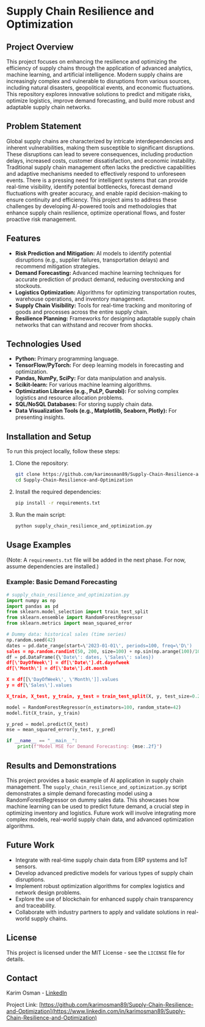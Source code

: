 # Supply Chain Resilience and Optimization

## Project Overview

This project focuses on enhancing the resilience and optimizing the efficiency of supply chains through the application of advanced analytics, machine learning, and artificial intelligence. Modern supply chains are increasingly complex and vulnerable to disruptions from various sources, including natural disasters, geopolitical events, and economic fluctuations. This repository explores innovative solutions to predict and mitigate risks, optimize logistics, improve demand forecasting, and build more robust and adaptable supply chain networks.

## Problem Statement

Global supply chains are characterized by intricate interdependencies and inherent vulnerabilities, making them susceptible to significant disruptions. These disruptions can lead to severe consequences, including production delays, increased costs, customer dissatisfaction, and economic instability. Traditional supply chain management often lacks the predictive capabilities and adaptive mechanisms needed to effectively respond to unforeseen events. There is a pressing need for intelligent systems that can provide real-time visibility, identify potential bottlenecks, forecast demand fluctuations with greater accuracy, and enable rapid decision-making to ensure continuity and efficiency. This project aims to address these challenges by developing AI-powered tools and methodologies that enhance supply chain resilience, optimize operational flows, and foster proactive risk management.

## Features

*   **Risk Prediction and Mitigation:** AI models to identify potential disruptions (e.g., supplier failures, transportation delays) and recommend mitigation strategies.
*   **Demand Forecasting:** Advanced machine learning techniques for accurate prediction of product demand, reducing overstocking and stockouts.
*   **Logistics Optimization:** Algorithms for optimizing transportation routes, warehouse operations, and inventory management.
*   **Supply Chain Visibility:** Tools for real-time tracking and monitoring of goods and processes across the entire supply chain.
*   **Resilience Planning:** Frameworks for designing adaptable supply chain networks that can withstand and recover from shocks.

## Technologies Used

*   **Python:** Primary programming language.
*   **TensorFlow/PyTorch:** For deep learning models in forecasting and optimization.
*   **Pandas, NumPy, SciPy:** For data manipulation and analysis.
*   **Scikit-learn:** For various machine learning algorithms.
*   **Optimization Libraries (e.g., PuLP, Gurobi):** For solving complex logistics and resource allocation problems.
*   **SQL/NoSQL Databases:** For storing supply chain data.
*   **Data Visualization Tools (e.g., Matplotlib, Seaborn, Plotly):** For presenting insights.

## Installation and Setup

To run this project locally, follow these steps:

1. Clone the repository:
   ```bash
   git clone https://github.com/karimosman89/Supply-Chain-Resilience-and-Optimization.git
   cd Supply-Chain-Resilience-and-Optimization
   ```

2. Install the required dependencies:
   ```bash
   pip install -r requirements.txt
   ```

3. Run the main script:
   ```bash
   python supply_chain_resilience_and_optimization.py
   ```

## Usage Examples

(Note: A `requirements.txt` file will be added in the next phase. For now, assume dependencies are installed.)

### Example: Basic Demand Forecasting

```python
# supply_chain_resilience_and_optimization.py
import numpy as np
import pandas as pd
from sklearn.model_selection import train_test_split
from sklearn.ensemble import RandomForestRegressor
from sklearn.metrics import mean_squared_error

# Dummy data: historical sales (time series)
np.random.seed(42)
dates = pd.date_range(start=\'2023-01-01\', periods=100, freq=\'D\')
sales = np.random.randint(50, 200, size=100) + np.sin(np.arange(100)/10) * 30
df = pd.DataFrame({\'Date\': dates, \'Sales\': sales})
df[\'DayOfWeek\'] = df[\'Date\'].dt.dayofweek
df[\'Month\'] = df[\'Date\'].dt.month

X = df[[\'DayOfWeek\', \'Month\']].values
y = df[\'Sales\'].values

X_train, X_test, y_train, y_test = train_test_split(X, y, test_size=0.2, random_state=42)

model = RandomForestRegressor(n_estimators=100, random_state=42)
model.fit(X_train, y_train)

y_pred = model.predict(X_test)
mse = mean_squared_error(y_test, y_pred)

if __name__ == "__main__":
    print(f"Model MSE for Demand Forecasting: {mse:.2f}")
```

## Results and Demonstrations

This project provides a basic example of AI application in supply chain management. The `supply_chain_resilience_and_optimization.py` script demonstrates a simple demand forecasting model using a RandomForestRegressor on dummy sales data. This showcases how machine learning can be used to predict future demand, a crucial step in optimizing inventory and logistics. Future work will involve integrating more complex models, real-world supply chain data, and advanced optimization algorithms.

## Future Work

*   Integrate with real-time supply chain data from ERP systems and IoT sensors.
*   Develop advanced predictive models for various types of supply chain disruptions.
*   Implement robust optimization algorithms for complex logistics and network design problems.
*   Explore the use of blockchain for enhanced supply chain transparency and traceability.
*   Collaborate with industry partners to apply and validate solutions in real-world supply chains.

## License

This project is licensed under the MIT License - see the `LICENSE` file for details.

## Contact

Karim Osman - [LinkedIn](https://www.linkedin.com/in/karimosman89/)

Project Link: [https://github.com/karimosman89/Supply-Chain-Resilience-and-Optimization](https://www.linkedin.com/in/karimosman89/Supply-Chain-Resilience-and-Optimization)


